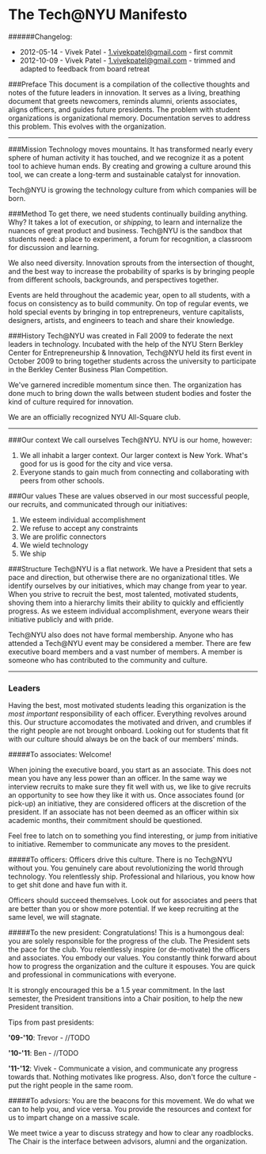 The Tech@NYU Manifesto
======================

######Changelog: 

- 2012-05-14 - Vivek Patel - <1.vivekpatel@gmail.com> - first commit
- 2012-10-09 - Vivek Patel - <1.vivekpatel@gmail.com> - trimmed and adapted to feedback from board retreat


###Preface
This document is a compilation of the collective thoughts and notes of the future leaders in innovation. It serves as a living, breathing document that greets newcomers, reminds alumni, orients associates, aligns officers, and guides future presidents. The problem with student organizations is organizational memory. Documentation serves to address this problem. This evolves with the organization.

---

###Mission
Technology moves mountains. It has transformed nearly every sphere of human activity it has touched, and we recognize it as a potent tool to achieve human ends. By creating and growing a culture around this tool, we can create a long-term and sustainable catalyst for innovation.

Tech@NYU is growing the technology culture from which companies will be born.


###Method
To get there, we need students continually building anything. Why? It takes a lot of execution, or *shipping*, to learn and internalize the nuances of great product and business.  Tech@NYU is the sandbox that students need: a place to experiment, a forum for recognition, a classroom for discussion and learning.

We also need diversity. Innovation sprouts from the intersection of thought, and the best way to increase the probability of sparks is by bringing people from different schools, backgrounds, and perspectives together.

Events are held throughout the academic year, open to all students, with a focus on consistency as to build community. On top of regular events, we hold special events by bringing in top entrepreneurs, venture capitalists, designers, artists, and engineers to teach and share their knowledge.


###History
Tech@NYU was created in Fall 2009 to federate the next leaders in technology. Incubated with the help of the NYU Stern Berkley Center for Entrepreneurship & Innovation, Tech@NYU held its first event in October 2009 to bring together students across the university to participate in the Berkley Center Business Plan Competition.

We've garnered incredible momentum since then. The organization has done much to bring down the walls between student bodies and foster the kind of culture required for innovation.

We are an officially recognized NYU All-Square club.

---

###Our context
We call ourselves Tech@NYU. NYU is our home, however:

1. We all inhabit a larger context. Our larger context is New York. What's good for us is good for the city and vice versa.
2. Everyone stands to gain much from connecting and collaborating with peers from other schools.


###Our values
These are values observed in our most successful people, our recruits, and communicated through our initiatives:

1. We esteem individual accomplishment
2. We refuse to accept any constraints
3. We are prolific connectors
4. We wield technology
5. We ship


###Structure
Tech@NYU is a flat network. We have a President that sets a pace and direction, but otherwise there are no organizational titles. We identify ourselves by our initiatives, which may change from year to year. When you strive to recruit the best, most talented, motivated students, shoving them into a hierarchy limits their ability to quickly and efficiently progress. As we esteem individual accomplishment, everyone wears their initiative publicly and with pride.

Tech@NYU also does not have formal membership. Anyone who has attended a Tech@NYU event may be considered a member. There are few executive board members and a vast number of members. A member is someone who has contributed to the community and culture.


---

### Leaders
Having the best, most motivated students leading this organization is the _most important_ responsibility of each officer. Everything revolves around this. Our structure accomodates the motivated and driven, and crumbles if the right people are not brought onboard. Looking out for students that fit with our culture should always be on the back of our members' minds.


#####To associates:
Welcome!

When joining the executive board, you start as an associate. This does not mean you have any less power than an officer. In the same way we interview recruits to make sure they fit well with us, we like to give recruits an opportunity to see how they like it with us. Once associates found (or pick-up) an initiative, they are considered officers at the discretion of the president. If an associate has not been deemed as an officer within six academic months, their commitment should be questioned. 

Feel free to latch on to something you find interesting, or jump from initiative to initiative. Remember to communicate any moves to the president.

#####To officers:
Officers drive this culture. There is no Tech@NYU without you. You genuinely care about revolutionizing the world through technology. You relentlessly ship. Professional and hilarious, you know how to get shit done and have fun with it.

Officers should succeed themselves. Look out for associates and peers that are better than you or show more potential. If we keep recruiting at the same level, we will stagnate.


#####To the new president:
Congratulations! This is a humongous deal: you are solely responsible for the progress of the club. The President sets the pace for the club. You relentlessly inspire (or de-motivate) the officers and associates. You embody our values. You constantly think forward about how to progress the organization and the culture it espouses. You are quick and professional in communications with everyone.

It is strongly encouraged this be a 1.5 year commitment. In the last semester, the President transitions into a Chair position, to help the new President transition.

Tips from past presidents:

**'09-'10**: Trevor - //TODO

**'10-'11**: Ben - //TODO

**'11-'12**: Vivek - Communicate a vision, and communicate any progress towards that. Nothing motivates like progress. Also, don't force the culture - put the right people in the same room.


#####To advsiors:
You are the beacons for this movement. We do what we can to help you, and vice versa. You provide the resources and context for us to impart change on a massive scale.

We meet twice a year to discuss strategy and how to clear any roadblocks. The Chair is the interface between advisors, alumni and the organization.
